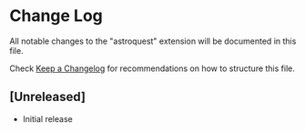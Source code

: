 # Change Log

All notable changes to the "astroquest" extension will be documented in this file.

Check [Keep a Changelog](http://keepachangelog.com/) for recommendations on how to structure this file.

## [Unreleased]

- Initial release